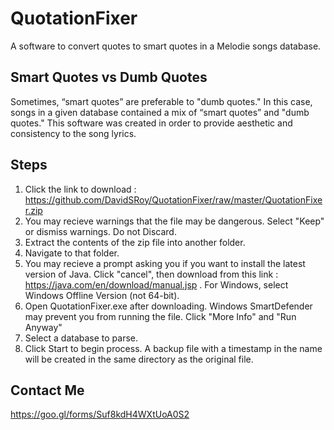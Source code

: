# QuotationFixer
A software to convert quotes to smart quotes in a Melodie songs database.

## Smart Quotes vs Dumb Quotes
Sometimes, “smart quotes” are preferable to "dumb quotes." In this case, songs in a given database contained a mix of “smart quotes” and "dumb quotes." This software was created in order to provide aesthetic and consistency to the song lyrics.


## Steps
1. Click the link to download : https://github.com/DavidSRoy/QuotationFixer/raw/master/QuotationFixer.zip
2. You may recieve warnings that the file may be dangerous. Select "Keep" or dismiss warnings. Do not Discard.
3. Extract the contents of the zip file into another folder.
4. Navigate to that folder.
5. You may recieve a prompt asking you if you want to install the latest version of Java. Click "cancel", then download from this link : https://java.com/en/download/manual.jsp . For Windows, select Windows Offline Version (not 64-bit). 
4. Open QuotationFixer.exe after downloading. Windows SmartDefender may prevent you from running the file. Click "More Info" and "Run Anyway"
5. Select a database to parse.
6. Click Start to begin process. A backup file with a timestamp in the name will be created in the same directory as the original file.

## Contact Me
https://goo.gl/forms/Suf8kdH4WXtUoA0S2


